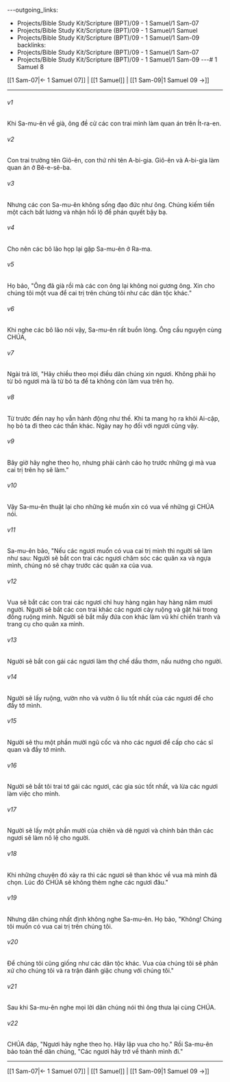 ---outgoing_links:
  - Projects/Bible Study Kit/Scripture (BPT)/09 - 1 Samuel/1 Sam-07
  - Projects/Bible Study Kit/Scripture (BPT)/09 - 1 Samuel/1 Samuel
  - Projects/Bible Study Kit/Scripture (BPT)/09 - 1 Samuel/1 Sam-09
backlinks:
  - Projects/Bible Study Kit/Scripture (BPT)/09 - 1 Samuel/1 Sam-07
  - Projects/Bible Study Kit/Scripture (BPT)/09 - 1 Samuel/1 Sam-09
---# 1 Samuel 8

[[1 Sam-07|← 1 Samuel 07]] | [[1 Samuel]] | [[1 Sam-09|1 Samuel 09 →]]
***



###### v1 
Khi Sa-mu-ên về già, ông đề cử các con trai mình làm quan án trên Ít-ra-en. 

###### v2 
Con trai trưởng tên Giô-ên, con thứ nhì tên A-bi-gia. Giô-ên và A-bi-gia làm quan án ở Bê-e-sê-ba. 

###### v3 
Nhưng các con Sa-mu-ên không sống đạo đức như ông. Chúng kiếm tiền một cách bất lương và nhận hối lộ để phán quyết bậy bạ. 

###### v4 
Cho nên các bô lão họp lại gặp Sa-mu-ên ở Ra-ma. 

###### v5 
Họ bảo, "Ông đã già rồi mà các con ông lại không noi gương ông. Xin cho chúng tôi một vua để cai trị trên chúng tôi như các dân tộc khác." 

###### v6 
Khi nghe các bô lão nói vậy, Sa-mu-ên rất buồn lòng. Ông cầu nguyện cùng CHÚA, 

###### v7 
Ngài trả lời, "Hãy chiều theo mọi điều dân chúng xin ngươi. Không phải họ từ bỏ ngươi mà là từ bỏ ta để ta không còn làm vua trên họ. 

###### v8 
Từ trước đến nay họ vẫn hành động như thế. Khi ta mang họ ra khỏi Ai-cập, họ bỏ ta đi theo các thần khác. Ngày nay họ đối với ngươi cũng vậy. 

###### v9 
Bây giờ hãy nghe theo họ, nhưng phải cảnh cáo họ trước những gì mà vua cai trị trên họ sẽ làm." 

###### v10 
Vậy Sa-mu-ên thuật lại cho những kẻ muốn xin có vua về những gì CHÚA nói. 

###### v11 
Sa-mu-ên bảo, "Nếu các ngươi muốn có vua cai trị mình thì người sẽ làm như sau: Người sẽ bắt con trai các ngươi chăm sóc các quân xa và ngựa mình, chúng nó sẽ chạy trước các quân xa của vua. 

###### v12 
Vua sẽ bắt các con trai các ngươi chỉ huy hàng ngàn hay hàng năm mươi người. Người sẽ bắt các con trai khác các ngươi cày ruộng và gặt hái trong đồng ruộng mình. Người sẽ bắt mấy đứa con khác làm vũ khí chiến tranh và trang cụ cho quân xa mình. 

###### v13 
Người sẽ bắt con gái các ngươi làm thợ chế dầu thơm, nấu nướng cho người. 

###### v14 
Người sẽ lấy ruộng, vườn nho và vườn ô liu tốt nhất của các ngươi để cho đầy tớ mình. 

###### v15 
Người sẽ thu một phần mười ngũ cốc và nho các ngươi để cấp cho các sĩ quan và đầy tớ mình. 

###### v16 
Người sẽ bắt tôi trai tớ gái các ngươi, các gia súc tốt nhất, và lừa các ngươi làm việc cho mình. 

###### v17 
Người sẽ lấy một phần mười của chiên và dê ngươi và chính bản thân các ngươi sẽ làm nô lệ cho người. 

###### v18 
Khi những chuyện đó xảy ra thì các ngươi sẽ than khóc về vua mà mình đã chọn. Lúc đó CHÚA sẽ không thèm nghe các ngươi đâu." 

###### v19 
Nhưng dân chúng nhất định không nghe Sa-mu-ên. Họ bảo, "Không! Chúng tôi muốn có vua cai trị trên chúng tôi. 

###### v20 
Để chúng tôi cũng giống như các dân tộc khác. Vua của chúng tôi sẽ phân xứ cho chúng tôi và ra trận đánh giặc chung với chúng tôi." 

###### v21 
Sau khi Sa-mu-ên nghe mọi lời dân chúng nói thì ông thưa lại cùng CHÚA. 

###### v22 
CHÚA đáp, "Ngươi hãy nghe theo họ. Hãy lập vua cho họ." Rồi Sa-mu-ên bảo toàn thể dân chúng, "Các ngươi hãy trở về thành mình đi."

***
[[1 Sam-07|← 1 Samuel 07]] | [[1 Samuel]] | [[1 Sam-09|1 Samuel 09 →]]
